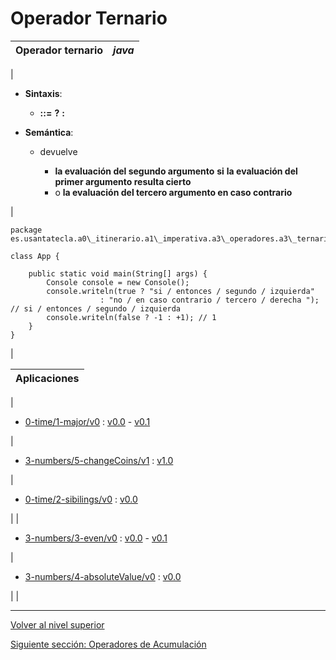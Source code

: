 # Operador Ternario






| Operador ternario | *java* |
| --- | --- |
| 
* **Sintaxis**:


	+ *<expresion>* **::=** *<expresion>* **?** *<expresion>* **:** *<expresion>*

* **Semántica**:


	+ devuelve
	
	
		- **la evaluación del segundo argumento** **si** **la evaluación del primer argumento resulta cierto**
		- o **la evaluación del tercero argumento en caso contrario**



 | 


```
package es.usantatecla.a0\_itinerario.a1\_imperativa.a3\_operadores.a3\_ternario;

class App {

    public static void main(String[] args) {
        Console console = new Console();
        console.writeln(true ? "si / entonces / segundo / izquierda" 
                    : "no / en caso contrario / tercero / derecha "); // si / entonces / segundo / izquierda
        console.writeln(false ? -1 : +1); // 1
    }
}
```


 |








| **Aplicaciones** |
| --- |
| 
* [0-time/1-major/v0](https://github.com/USantaTecla-0-domains/0-simpleDomains/blob/master/docs/0-time.md#1-majorv0) : [v0.0](https://github.com/USantaTecla-tech-java/src/blob/main/src/main/java/es/usantatecla/a0_time/a1_major/v0_0/App.java) - [v0.1](https://github.com/USantaTecla-tech-java/src/blob/main/src/main/java/es/usantatecla/a0_time/a1_major/v0_1/App.java)


 | 
* [3-numbers/5-changeCoins/v1](https://github.com/USantaTecla-0-domains/0-simpleDomains/blob/master/docs/3-numbers.md#5-changecoinsv1) : [v1.0](https://github.com/USantaTecla-tech-java/src/blob/main/src/main/java/es/usantatecla/a3_numbers/a5_changeCoins/v1_0/App.java)


 | 
* [0-time/2-sibilings/v0](https://github.com/USantaTecla-0-domains/0-simpleDomains/blob/master/docs/0-time.md#2-sibilingsv0) : [v0.0](https://github.com/USantaTecla-tech-java/src/blob/main/src/main/java/es/usantatecla/a0_time/a2_sibilings/v0_0/App.java)


 |
| 
* [3-numbers/3-even/v0](https://github.com/USantaTecla-0-domains/0-simpleDomains/blob/master/docs/3-numbers.md#3-evenv0) : [v0.0](https://github.com/USantaTecla-tech-java/src/blob/main/src/main/java/es/usantatecla/a3_numbers/a3_even/v0_0/App.java) - [v0.1](https://github.com/USantaTecla-tech-java/src/blob/main/src/main/java/es/usantatecla/a3_numbers/a3_even/v0_1/App.java)


 | 
* [3-numbers/4-absoluteValue/v0](https://github.com/USantaTecla-0-domains/0-simpleDomains/blob/master/docs/3-numbers.md#4-absolutevaluev0) : [v0.0](https://github.com/USantaTecla-tech-java/src/blob/main/src/main/java/es/usantatecla/a3_numbers/a4_absoluteValue/v0_0/App.java)


 |  |


---

[Volver al nivel superior](../README.md)

[Siguiente sección: Operadores de Acumulación](../u3compoundOperators/README.md)
